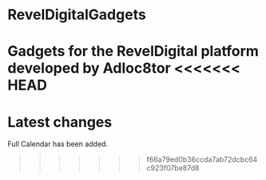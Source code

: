 # RevelDigitalGadgets
Gadgets for the RevelDigital platform developed by Adloc8tor
<<<<<<< HEAD
=======

 Latest changes
================

Full Calendar has been added.
>>>>>>> f66a79ed0b36ccda7ab72dcbc64c923f07be87d8
